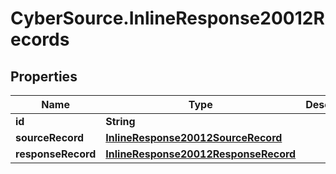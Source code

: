 # CyberSource.InlineResponse20012Records

## Properties
Name | Type | Description | Notes
------------ | ------------- | ------------- | -------------
**id** | **String** |  | [optional] 
**sourceRecord** | [**InlineResponse20012SourceRecord**](InlineResponse20012SourceRecord.md) |  | [optional] 
**responseRecord** | [**InlineResponse20012ResponseRecord**](InlineResponse20012ResponseRecord.md) |  | [optional] 


